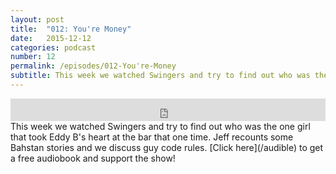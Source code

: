 ```yaml
---
layout: post
title:  "012: You're Money"
date:   2015-12-12
categories: podcast
number: 12
permalink: /episodes/012-You're-Money
subtitle: This week we watched Swingers and try to find out who was the one girl that took Eddy B's heart at the bar that one time. Jeff recounts some Bahstan stories and we discuss guy code rules. <a href="/audible">Click here</a> to get a free audiobook and support the show!
---
```


<iframe frameborder='0' height='36px' scrolling='no' seamless src='https://simplecast.fm/e/22336?style=dark' width='100%'></iframe>

<br>
<span class="episode_text">
This week we watched Swingers and try to find out who was the one girl that took Eddy B's heart at the bar that one time. Jeff recounts some Bahstan stories and we discuss guy code rules. [Click here](/audible) to get a free audiobook and support the show!
</span>
<br><br>